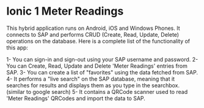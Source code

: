 # Ionic 1 Meter Readings

This hybrid application runs on Android, iOS and Windows Phones. It connects to SAP and performs CRUD (Create, Read, Update, Delete) operations on the database. Here is a complete list of the functionality of this app:

1- You can sign-in and sign-out using your SAP username and password.
2- You can Create, Read, Update and Delete 'Meter Readings' entries from SAP.
3- You can create a list of "favorites" using the data fetched from SAP. 
4- It performs a "live search" on the SAP database, meaning that it searches for results and displays them as you type in the searchbox. (similar to google search)
5- It contains a QRCode scanner used to read 'Meter Readings' QRCodes and import the data to SAP.
